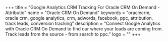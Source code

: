+++
title = "Google Analytics CRM Tracking For Oracle CRM On Demand - Attributio"
name = "Oracle CRM On Demand"
keywords = "oraclecrm, oracle crm, google analytics, crm, adwords, facebook, ppc, attribution, track leads, conversion tracking"
description = "Connect Google Analytics with Oracle CRM On Demand to find our where your leads are coming from. Track leads from the source - from search to ppc."
logo = ""
+++
